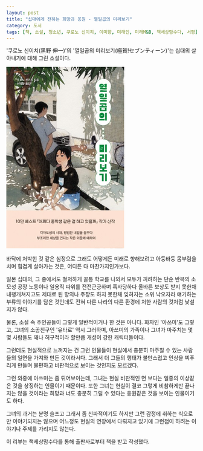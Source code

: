 ```yaml
---
layout: post
title: "십대에게 전하는 희망과 응원 - 열일곱의 미리보기"
category: 도서
tags: [책, 소설, 청소년, 쿠로노 신이치, 이미향, 미래인, 미래M&B, 책세상맘수다, 서평]
---
```


'쿠로노 신이치(黑野 伸一)'의
'열일곱의 미리보기(極貧!セブンティーン)'는
십대의 살아내기에 대해 그린 소설이다.

![표지](/images/book/gokuhin-seventeen-book.jpg)

바닥에 처박힌 것 같은 심정으로
그래도 어떻게든 미래로 향해보려고 아둥바둥 몸부림을 치며 힘겹게 살아가는 것은,
어디든 다 마찬가지인가보다.

일본 십대의, 그 중에서도 철저하게 꼴통 학교를 나와서
모두가 꺼려하는 단순 반복의 소모성 공장 노동이나 일용직 따위를 전전근긍하며 혹사당하다
올바른 보상도 받지 못한채 내팽개쳐지고도
제대로 된 항의나 주장도 하지 못한채 잊혀지는
소위 낙오자라 얘기하는 부류의 이야기를 담은 것인데도
전혀 다른 나라의 다른 환경에 처한 사람의 것처럼 낯설지가 않다.

물론, 소설 속 주인공들이 그렇게 일반적이거나 한 것은 아니다.
화자인 '아쓰미'도 그렇고, 그녀의 소꿉친구인 '유타로' 역시 그러하며,
아쓰미의 가족이나 그녀가 마주치는 몇몇 사람들도
꽤나 허구적이라 할만큼 개성이 강한 캐릭터들이다.

그런데도 현실적으로 느껴지는 건
그런 인물들이 현실에서 충분히 마주칠 수 있는 사람들의 일면을 가져와 만든 것이라서다.
그래서 더 그들의 행태가 불만스럽고 인상을 찌푸리게 만들며
불편하고 비판적으로 보이는 것인지도 모르겠다.

그런 와중에 아쓰미는 좀 튀어보이는데,
그녀는 현실 비판적인 면 보다는 일종의 이상같은 것을 상징하는 인물이기 때문이다.
또한 그녀는 현실이 결코 그렇게 비참하게만 끝나지는 않을 것이라는 희망과
너도 충분히 그럴 수 있다는 응원같은 것을 보이는 인물이기도 하다.

그녀의 과거는 분명 슬프고 그래서 좀 신파적이기도 하지만
그런 감정에 취하는 식으로만 이야기되지는 않으며
어느정도 현실의 연장에서 다뤄지고 있기에
그런점이 하려는 이야기나 주제를 가리지도 않는다.



<div class="im im-info">
이 리뷰는 책세상맘수다를 통해 출판사로부터 책을 받고 작성했다.
</div>
